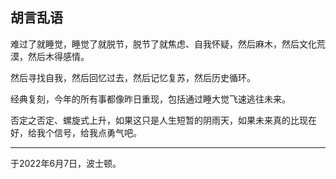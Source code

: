 ## 胡言乱语

难过了就睡觉，睡觉了就脱节，脱节了就焦虑、自我怀疑，然后麻木，然后文化荒漠，然后木得感情。

然后寻找自我，然后回忆过去，然后记忆复苏，然后历史循环。

经典复刻，今年的所有事都像昨日重现，包括通过睡大觉飞速逃往未来。

否定之否定、螺旋式上升，如果这只是人生短暂的阴雨天，如果未来真的比现在好，给我个信号，给我点勇气吧。

------

于2022年6月7日，波士顿。
